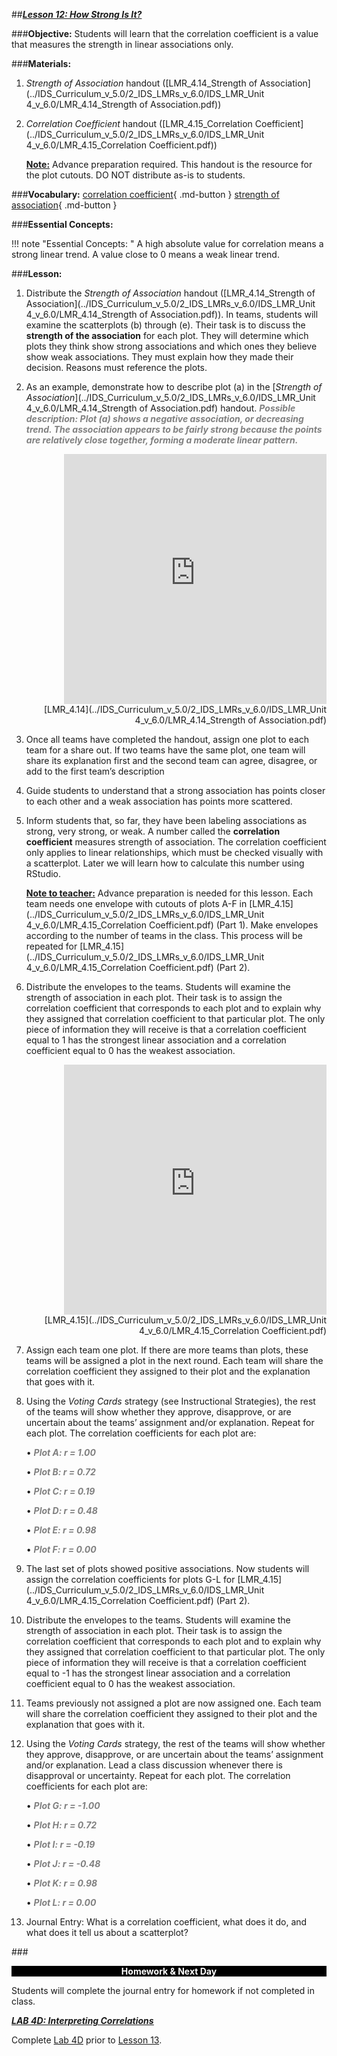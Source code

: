 ##***<u>Lesson 12: How Strong Is It?</u>***

###**Objective:**
Students will learn that the correlation coefficient is a value that measures the strength in linear
associations only.

###**Materials:**
1. *Strength of Association* handout ([LMR_4.14_Strength of Association](../IDS_Curriculum_v_5.0/2_IDS_LMRs_v_6.0/IDS_LMR_Unit 4_v_6.0/LMR_4.14_Strength of Association.pdf))

2. *Correlation Coefficient* handout ([LMR_4.15_Correlation Coefficient](../IDS_Curriculum_v_5.0/2_IDS_LMRs_v_6.0/IDS_LMR_Unit 4_v_6.0/LMR_4.15_Correlation Coefficient.pdf))

    **<u>Note:</u>** Advance preparation required. This handout is the resource for the plot cutouts. DO NOT
    distribute as-is to students.

###**Vocabulary:**
[correlation coefficient](../../vocabulary/unit4/#correlation-coefficient "a statistical measure that calculates the strength of the relationship between the relative movements of two variables"){ .md-button }
[strength of association](../../vocabulary/unit4/#strength-of-association "how much two variables covary and the extent to which the INDEPENDENT VARIABLE affects the DEPENDENT VARIABLE"){ .md-button }

###**Essential Concepts:**

!!! note "Essential Concepts: "
    A high absolute value for correlation means a strong linear trend. A value close to 0
    means a weak linear trend.


###**Lesson:**
1. Distribute the *Strength of Association* handout ([LMR_4.14_Strength of Association](../IDS_Curriculum_v_5.0/2_IDS_LMRs_v_6.0/IDS_LMR_Unit 4_v_6.0/LMR_4.14_Strength of Association.pdf)). In teams, students will
examine the scatterplots (b) through (e). Their task is to discuss the **strength of the association**
for each plot. They will determine which plots they think show strong associations and which ones
they believe show weak associations. They must explain how they made their decision. Reasons
must reference the plots.

2. As an example, demonstrate how to describe plot (a) in the [*Strength of Association*](../IDS_Curriculum_v_5.0/2_IDS_LMRs_v_6.0/IDS_LMR_Unit 4_v_6.0/LMR_4.14_Strength of Association.pdf) handout.
<span style="color:grey">***Possible description: Plot (a) shows a negative association, or decreasing trend. The
association appears to be fairly strong because the points are relatively close together,
forming a moderate linear pattern.***</span>
    <div align="right"><iframe src="https://docs.google.com/viewerng/viewer?url=https://curriculum.idsucla.org/IDS_Curriculum_v_5.0/2_IDS_LMRs_v_6.0/IDS_LMR_Unit 4_v_6.0/LMR_4.14_Strength of Association.pdf&embedded=true" style=" width:420px;height:400px;" frameborder="0"></iframe><br>[LMR_4.14](../IDS_Curriculum_v_5.0/2_IDS_LMRs_v_6.0/IDS_LMR_Unit 4_v_6.0/LMR_4.14_Strength of Association.pdf)</div>

3. Once all teams have completed the handout, assign one plot to each team for a share out. If two teams have the same plot, one team will share its explanation first and the second team can agree, disagree, or add to the first team’s description

4. Guide students to understand that a strong association has points closer to each other and a weak association has points more scattered.

5. Inform students that, so far, they have been labeling associations as strong, very strong, or weak.
A number called the **correlation coefficient** measures strength of association. The correlation
coefficient only applies to linear relationships, which must be checked visually with a scatterplot.
Later we will learn how to calculate this number using RStudio.

    **<u>Note to teacher:</u>** Advance preparation is needed for this lesson. Each team needs one envelope
    with cutouts of plots A-F in [LMR_4.15](../IDS_Curriculum_v_5.0/2_IDS_LMRs_v_6.0/IDS_LMR_Unit 4_v_6.0/LMR_4.15_Correlation Coefficient.pdf) (Part 1). Make envelopes according to the number of
    teams in the class. This process will be repeated for [LMR_4.15](../IDS_Curriculum_v_5.0/2_IDS_LMRs_v_6.0/IDS_LMR_Unit 4_v_6.0/LMR_4.15_Correlation Coefficient.pdf) (Part 2).

6. Distribute the envelopes to the teams. Students will examine the strength of association in each
plot. Their task is to assign the correlation coefficient that corresponds to each plot and to explain
why they assigned that correlation coefficient to that particular plot. The only piece of information
they will receive is that a correlation coefficient equal to 1 has the strongest linear association and
a correlation coefficient equal to 0 has the weakest association.
    <div align="right"><iframe src="https://docs.google.com/viewerng/viewer?url=https://curriculum.idsucla.org/IDS_Curriculum_v_5.0/2_IDS_LMRs_v_6.0/IDS_LMR_Unit 4_v_6.0/LMR_4.15_Correlation Coefficient.pdf&embedded=true" style=" width:420px;height:400px;" frameborder="0"></iframe><br>[LMR_4.15](../IDS_Curriculum_v_5.0/2_IDS_LMRs_v_6.0/IDS_LMR_Unit 4_v_6.0/LMR_4.15_Correlation Coefficient.pdf)</div>

7. Assign each team one plot. If there are more teams than plots, these teams will be assigned a
plot in the next round. Each team will share the correlation coefficient they assigned to their plot
and the explanation that goes with it.

8. Using the *Voting Cards* strategy (see Instructional Strategies), the rest of the teams will show
whether they approve, disapprove, or are uncertain about the teams’ assignment and/or
explanation. Repeat for each plot. The correlation coefficients for each plot are:

    • <span style="color:grey">***Plot A: r = 1.00***</span>

    • <span style="color:grey">***Plot B: r = 0.72***</span>

    • <span style="color:grey">***Plot C: r = 0.19***</span>

    • <span style="color:grey">***Plot D: r = 0.48***</span>

    • <span style="color:grey">***Plot E: r = 0.98***</span>

    • <span style="color:grey">***Plot F: r = 0.00***</span>

9. The last set of plots showed positive associations. Now students will assign the correlation
coefficients for plots G-L for [LMR_4.15](../IDS_Curriculum_v_5.0/2_IDS_LMRs_v_6.0/IDS_LMR_Unit 4_v_6.0/LMR_4.15_Correlation Coefficient.pdf) (Part 2).

10. Distribute the envelopes to the teams. Students will examine the strength of association in each
plot. Their task is to assign the correlation coefficient that corresponds to each plot and to explain
why they assigned that correlation coefficient to that particular plot. The only piece of information
they will receive is that a correlation coefficient equal to -1 has the strongest linear association
and a correlation coefficient equal to 0 has the weakest association.

11. Teams previously not assigned a plot are now assigned one. Each team will share the correlation
coefficient they assigned to their plot and the explanation that goes with it.

12. Using the *Voting Cards* strategy, the rest of the teams will show whether they approve,
disapprove, or are uncertain about the teams’ assignment and/or explanation. Lead a class
discussion whenever there is disapproval or uncertainty. Repeat for each plot. The correlation
coefficients for each plot are:

    • <span style="color:grey">***Plot G: r = -1.00***</span>

    • <span style="color:grey">***Plot H: r = 0.72***</span>

    • <span style="color:grey">***Plot I: r = -0.19***</span>

    • <span style="color:grey">***Plot J: r = -0.48***</span>

    • <span style="color:grey">***Plot K: r = 0.98***</span>

    • <span style="color:grey">***Plot L: r = 0.00***</span>

13. Journal Entry: What is a correlation coefficient, what does it do, and what does it tell us about a
scatterplot?

###<p style="background: black; color: white; text-align: center;">**Homework & Next Day**</p>
Students will complete the journal entry for homework if not completed in class.

[<u>***LAB 4D: Interpreting Correlations***</u>](lab4d.md)

Complete [Lab 4D](lab4d.md) prior to [Lesson 13](lesson13.md).